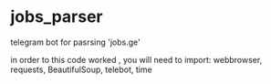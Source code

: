 # jobs_parser
telegram bot for pasrsing 'jobs.ge'

in order to this code worked , you will need to import:
webbrowser, requests, BeautifulSoup, telebot, time
